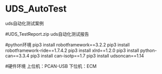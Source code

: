 # UDS_AutoTest
uds自动化测试案例

#UDS_TestReport.zip
uds自动化测试报告

#python环境
pip3 install robotframework==3.2.2
pip3 install robotframework-ride==1.7.4.2
pip3 install xlrd==1.2.0
pip3 install python-can==3.3.4
pip3 install can-isotp==1.7
pip3 install udsoncan==1.14

#硬件环境
上位机：PCAN-USB
下位机：ECM
